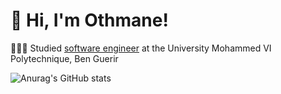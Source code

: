 # 👋 Hi, I'm Othmane!
👩🏻‍🎓 Studied [software engineer](https://1337.ma/en/) at the University Mohammed VI Polytechnique, Ben Guerir
<!-- GitHub stats from https://github.com/anuraghazra/github-readme-stats -->
![Anurag's GitHub stats](https://github-readme-stats.vercel.app/api?username=anuraghazra&show_icons=true&theme=radical)
